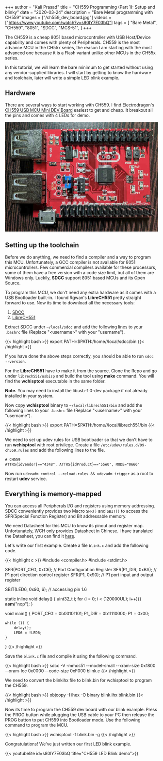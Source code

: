 +++
author = "Kali Prasad"
title = "CH559 Programming (Part 1): Setup and blinky"
date = "2020-03-24"
description = "Bare Metal programming with CH559"
images = ["/ch559_dev_board.jpg"]
videos = ["https://www.youtube.com/watch?v=s80IY7E03bQ"]
tags = [
    "Bare Metal",
    "CH559",
    "8051",
    "SDCC",
    "MCS-51",
]
+++

The CH559 is a cheap 8051 based microcontroller with USB Host/Device capability and comes with plenty of Peripherals. CH559 is the most advance MCU in the CH55x series, the reason I am starting with the most advanced one because it is a Flash variant unlike other MCUs in the CH55x series.

In this tutorial, we will learn the bare minimum to get started without using any vendor-supplied libraries. I will start by getting to know the hardware and toolchain, later will write a simple LED blink example.

## Hardware

There are several ways to start working with CH559. I find Electrodragon's [CH559 USB MCU Mini DEV Board](https://www.electrodragon.com/product/ch559-mini-dev-board-ch55x-series/) easiest to get and cheap. It breakout all the pins and comes with 4 LEDs for demo.

![CH559 dev board](/ch559_dev_board.jpg)


## Setting up the toolchain

Before we do anything, we need to find a compiler and a way to program this MCU. Unfortunately, a GCC compiler is not available for 8051 microcontrollers. Few commercial compilers available for these processors, some of them have a free version with a code size limit, but all of them are Windows only. Luckily, **SDCC** support 8051 based MCUs and its Open Source.

To program this MCU, we don't need any extra hardware as it comes with a USB Bootloader built-in. I found Rgwan's **LibreCH551** pretty straight forward to use. Now its time to download all the necessary tools:

1. [SDCC](https://sourceforge.net/projects/sdcc/files/sdcc-linux-amd64/4.0.0/sdcc-4.0.0-amd64-unknown-linux2.5.tar.bz2/download)
2. [LibreCH551](https://github.com/rgwan/librech551)

Extract SDCC under `~/local/sdcc` and add the following lines to your `.bashrc` file (Replace "\<username\>" with your "username").

{{< highlight bash >}}
export PATH=$PATH:/home/<username>/local/sdcc/bin
{{< /highlight >}}

If you have done the above steps correctly, you should be able to run `sdcc --version`.

For the **LibreCH551** have to make it from the source. Clone the Repo and go under `librech551/usbisp` and build the tool using **make** command. You will find the **wchisptool** executable in the same folder.

**Note.** You may need to install the libusb-1.0-dev package if not already installed in your system.

Now copy **wchisptool** binary to `~/local/librech551/bin` and add the following lines to your `.bashrc` file (Replace "\<username\>" with your "username").

{{< highlight bash >}}
export PATH=$PATH:/home/<username>/local/librech551/bin
{{< /highlight >}}

We need to set up udev rules for USB bootloader so that we don't have to run **wchisptool** with root privilege. Create a file `/etc/udev/rules.d/99-ch559.rules` and add the following lines to the file.

```
# CH559
ATTRS{idVendor}=="4348", ATTRS{idProduct}=="55e0", MODE="0666"
```

Now run `udevadm control --reload-rules && udevadm trigger` as a root to restart **udev** service.

## Everything is memory-mapped

You can access all Peripherals I/O and registers using memory addressing. SDCC conveniently provides two Macro `SFR()` and `SBIT()` to access the SFR(Special Function Register) and Bit addressable memory.

We need Datasheet for this MCU to know its pinout and register map. Unfortunately, WCH only provides Datasheet in Chinese. I have translated the Datasheet, you can find it [here](https://kprasadvnsi.github.io/CH559_Doc_English/).

Let's write our first example. Create a file `blink.c` and add the following code.

{{< highlight c >}}
#include <compiler.h>
#include <stdint.h>

SFR(PORT_CFG,	0xC6); // Port Configuration Register
SFR(P1_DIR,	0xBA);	// P1 port direction control register
SFR(P1,	0x90);	// P1 port input and output register

SBIT(LED6, 0x90, 6); // accessing pin 1.6

static inline void delay() {
    uint32_t i;
    for (i = 0; i < (120000UL); i++){}
        __asm__("nop");
}

void main() {
	PORT_CFG = 0b00101101;
    P1_DIR = 0b11110000;
	P1 = 0x00;

	while (1) {
		delay();
		LED6 = !LED6;
	}
}
{{< /highlight >}}

Save the `blink.c` file and compile it using the following command.

{{< highlight bash >}}
sdcc -V -mmcs51 --model-small --xram-size 0x1800 --xram-loc 0x0000 --code-size 0xF000 blink.c
{{< /highlight >}}

We need to convert the blinkihx file to blink.bin for wchisptool to program the CH559.

{{< highlight bash >}}
objcopy -I ihex -O binary blink.ihx blink.bin
{{< /highlight >}}

Now its time to program the CH559 dev board with our blink example. Press the PROG button while plugging the USB cable to your PC then release the PROG button to put CH559 into Bootloader mode. Use the following command to program the MCU.

{{< highlight bash >}}
wchisptool -f blink.bin -g
{{< /highlight >}}

Congratulations! We've just written our first LED blink example.

{{< youtubelite id=s80IY7E03bQ title="CH559 LED Blink demo">}} 